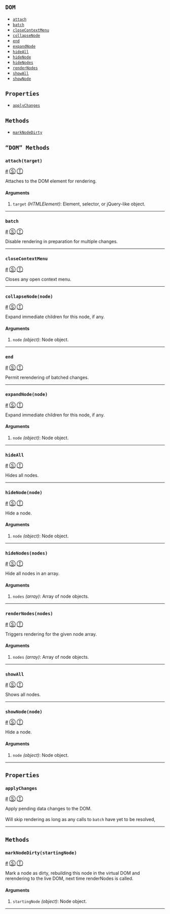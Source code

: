 # 

<!-- div class="toc-container" -->

<!-- div -->

## `DOM`
* <a href="#attach">`attach`</a>
* <a href="#batch">`batch`</a>
* <a href="#closeContextMenu">`closeContextMenu`</a>
* <a href="#collapseNode">`collapseNode`</a>
* <a href="#end">`end`</a>
* <a href="#expandNode">`expandNode`</a>
* <a href="#hideAll">`hideAll`</a>
* <a href="#hideNode">`hideNode`</a>
* <a href="#hideNodes">`hideNodes`</a>
* <a href="#renderNodes">`renderNodes`</a>
* <a href="#showAll">`showAll`</a>
* <a href="#showNode">`showNode`</a>

<!-- /div -->

<!-- div -->

## `Properties`
* <a href="#applyChanges">`applyChanges`</a>

<!-- /div -->

<!-- div -->

## `Methods`
* <a href="#markNodeDirty">`markNodeDirty`</a>

<!-- /div -->

<!-- /div -->

<!-- div class="doc-container" -->

<!-- div -->

## `“DOM” Methods`

<!-- div -->

### <a id="attach"></a>`attach(target)`
<a href="#attach">#</a> [&#x24C8;](https://github.com/helion3/inspire-tree/blob/master/src/lib/dom.js#L465 "View in source") [&#x24C9;][1]

Attaches to the DOM element for rendering.

#### Arguments
1. `target` *(HTMLElement)*: Element, selector, or jQuery-like object.

* * *

<!-- /div -->

<!-- div -->

### <a id="batch"></a>`batch`
<a href="#batch">#</a> [&#x24C8;](https://github.com/helion3/inspire-tree/blob/master/src/lib/dom.js#L528 "View in source") [&#x24C9;][1]

Disable rendering in preparation for multiple changes.

* * *

<!-- /div -->

<!-- div -->

### <a id="closeContextMenu"></a>`closeContextMenu`
<a href="#closeContextMenu">#</a> [&#x24C8;](https://github.com/helion3/inspire-tree/blob/master/src/lib/dom.js#L538 "View in source") [&#x24C9;][1]

Closes any open context menu.

* * *

<!-- /div -->

<!-- div -->

### <a id="collapseNode"></a>`collapseNode(node)`
<a href="#collapseNode">#</a> [&#x24C8;](https://github.com/helion3/inspire-tree/blob/master/src/lib/dom.js#L552 "View in source") [&#x24C9;][1]

Expand immediate children for this node, if any.

#### Arguments
1. `node` *(object)*: Node object.

* * *

<!-- /div -->

<!-- div -->

### <a id="end"></a>`end`
<a href="#end">#</a> [&#x24C8;](https://github.com/helion3/inspire-tree/blob/master/src/lib/dom.js#L571 "View in source") [&#x24C9;][1]

Permit rerendering of batched changes.

* * *

<!-- /div -->

<!-- div -->

### <a id="expandNode"></a>`expandNode(node)`
<a href="#expandNode">#</a> [&#x24C8;](https://github.com/helion3/inspire-tree/blob/master/src/lib/dom.js#L586 "View in source") [&#x24C9;][1]

Expand immediate children for this node, if any.

#### Arguments
1. `node` *(object)*: Node object.

* * *

<!-- /div -->

<!-- div -->

### <a id="hideAll"></a>`hideAll`
<a href="#hideAll">#</a> [&#x24C8;](https://github.com/helion3/inspire-tree/blob/master/src/lib/dom.js#L651 "View in source") [&#x24C9;][1]

Hides all nodes.

* * *

<!-- /div -->

<!-- div -->

### <a id="hideNode"></a>`hideNode(node)`
<a href="#hideNode">#</a> [&#x24C8;](https://github.com/helion3/inspire-tree/blob/master/src/lib/dom.js#L613 "View in source") [&#x24C9;][1]

Hide a node.

#### Arguments
1. `node` *(object)*: Node object.

* * *

<!-- /div -->

<!-- div -->

### <a id="hideNodes"></a>`hideNodes(nodes)`
<a href="#hideNodes">#</a> [&#x24C8;](https://github.com/helion3/inspire-tree/blob/master/src/lib/dom.js#L638 "View in source") [&#x24C9;][1]

Hide all nodes in an array.

#### Arguments
1. `nodes` *(array)*: Array of node objects.

* * *

<!-- /div -->

<!-- div -->

### <a id="renderNodes"></a>`renderNodes(nodes)`
<a href="#renderNodes">#</a> [&#x24C8;](https://github.com/helion3/inspire-tree/blob/master/src/lib/dom.js#L679 "View in source") [&#x24C9;][1]

Triggers rendering for the given node array.

#### Arguments
1. `nodes` *(array)*: Array of node objects.

* * *

<!-- /div -->

<!-- div -->

### <a id="showAll"></a>`showAll`
<a href="#showAll">#</a> [&#x24C8;](https://github.com/helion3/inspire-tree/blob/master/src/lib/dom.js#L702 "View in source") [&#x24C9;][1]

Shows all nodes.

* * *

<!-- /div -->

<!-- div -->

### <a id="showNode"></a>`showNode(node)`
<a href="#showNode">#</a> [&#x24C8;](https://github.com/helion3/inspire-tree/blob/master/src/lib/dom.js#L715 "View in source") [&#x24C9;][1]

Hide a node.

#### Arguments
1. `node` *(object)*: Node object.

* * *

<!-- /div -->

<!-- /div -->

<!-- div -->

## `Properties`

<!-- div -->

### <a id="applyChanges"></a>`applyChanges`
<a href="#applyChanges">#</a> [&#x24C8;](https://github.com/helion3/inspire-tree/blob/master/src/lib/dom.js#L449 "View in source") [&#x24C9;][1]

Apply pending data changes to the DOM.
<br>
<br>
Will skip rendering as long as any calls
to `batch` have yet to be resolved,

* * *

<!-- /div -->

<!-- /div -->

<!-- div -->

## `Methods`

<!-- div -->

### <a id="markNodeDirty"></a>`markNodeDirty(startingNode)`
<a href="#markNodeDirty">#</a> [&#x24C8;](https://github.com/helion3/inspire-tree/blob/master/src/lib/dom.js#L662 "View in source") [&#x24C9;][1]

Mark a node as dirty, rebuilding this node in the virtual DOM
and rerendering to the live DOM, next time renderNodes is called.

#### Arguments
1. `startingNode` *(object)*: Node object.

* * *

<!-- /div -->

<!-- /div -->

<!-- /div -->

 [1]: #dom "Jump back to the TOC."
